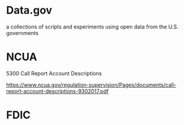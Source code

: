 # __Data.gov__

a collections of scripts and experiments using open data from the U.S.
governments

# NCUA

5300 Call Report Account Descriptions

https://www.ncua.gov/regulation-supervision/Pages/documents/call-report-account-descriptions-9302017.pdf


# FDIC
